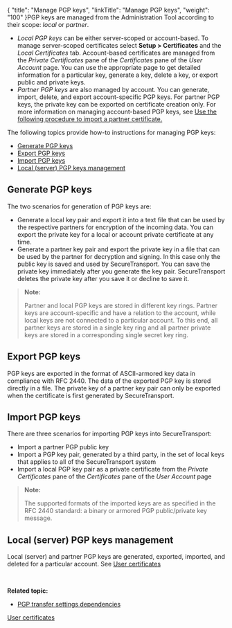 {
    "title": "Manage PGP keys",
    "linkTitle": "Manage PGP keys",
    "weight": "100"
}PGP keys are managed from the Administration Tool according to their scope: *local* or *partner*.

-   *Local PGP keys* can be either server-scoped or account-based. To manage server-scoped certificates select **Setup > Certificates** and the *Local Certificates* tab. Account-based certificates are managed from the *Private Certificates* pane of the *Certificates* pane of the *User Account* page. You can use the appropriate page to get detailed information for a particular key, generate a key, delete a key, or export public and private keys.
-   *Partner PGP keys* are also managed by account. You can generate, import, delete, and export account-specific PGP keys. For partner PGP keys, the private key can be exported on certificate creation only. For more information on managing account-based PGP keys, see <a href="../../../accounts/c_st_usercertificates/manage-user-partner-certificates#Import" class="MCXref xref">Use the following procedure to import a partner certificate.</a>

The following topics provide how-to instructions for managing PGP keys:

-   <a href="#Generate" class="MCXref xref">Generate PGP keys</a>
-   <a href="#Export" class="MCXref xref">Export PGP keys</a>
-   <a href="#Import" class="MCXref xref">Import PGP keys</a>
-   <a href="#Local" class="MCXref xref">Local (server) PGP keys management</a>

<span id="Generate"></span>

## Generate PGP keys

The two scenarios for generation of PGP keys are:

-   Generate a local key pair and export it into a text file that can be used by the respective partners for encryption of the incoming data. You can export the private key for a local or account private certificate at any time.
-   Generate a partner key pair and export the private key in a file that can be used by the partner for decryption and signing. In this case only the public key is saved and used by <span class="mc-variable axway_variables.Component_Short_Name variable">SecureTransport</span>. You can save the private key immediately after you generate the key pair. <span class="mc-variable axway_variables.Component_Short_Name variable">SecureTransport</span> deletes the private key after you save it or decline to save it.

> **Note:**
>
> Partner and local PGP keys are stored in different key rings. Partner keys are account-specific and have a relation to the account, while local keys are not connected to a particular account. To this end, all partner keys are stored in a single key ring and all partner private keys are stored in a corresponding single secret key ring.

<span id="Export"></span>

## Export PGP keys

PGP keys are exported in the format of ASCII-armored key data in compliance with RFC 2440. The data of the exported PGP key is stored directly in a file. The private key of a partner key pair can only be exported when the certificate is first generated by <span class="mc-variable axway_variables.Component_Short_Name variable">SecureTransport</span>.

<span id="Import"></span>

## Import PGP keys

There are three scenarios for importing PGP keys into <span class="mc-variable axway_variables.Component_Short_Name variable">SecureTransport</span>:

-   Import a partner PGP public key
-   Import a PGP key pair, generated by a third party, in the set of local keys that applies to all of the <span class="mc-variable axway_variables.Component_Short_Name variable">SecureTransport</span> system
-   Import a local PGP key pair as a private certificate from the *Private Certificates* pane of the *Certificates* pane of the *User Account* page

> **Note:**
>
> The supported formats of the imported keys are as specified in the RFC 2440 standard: a binary or armored PGP public/private key message.

<span id="Local"></span>

## Local (server) PGP keys management

Local (server) and partner PGP keys are generated, exported, imported, and deleted for a particular account. See <a href="../../../accounts/c_st_usercertificates" class="MCXref xref">User certificates</a>

 

**Related topic:**

-   <a href="../r_st_pgptransfersettingsdependencies" class="MCXref xref">PGP transfer settings dependencies</a>

<a href="../../../accounts/c_st_usercertificates" class="MCXref xref">User certificates</a>
